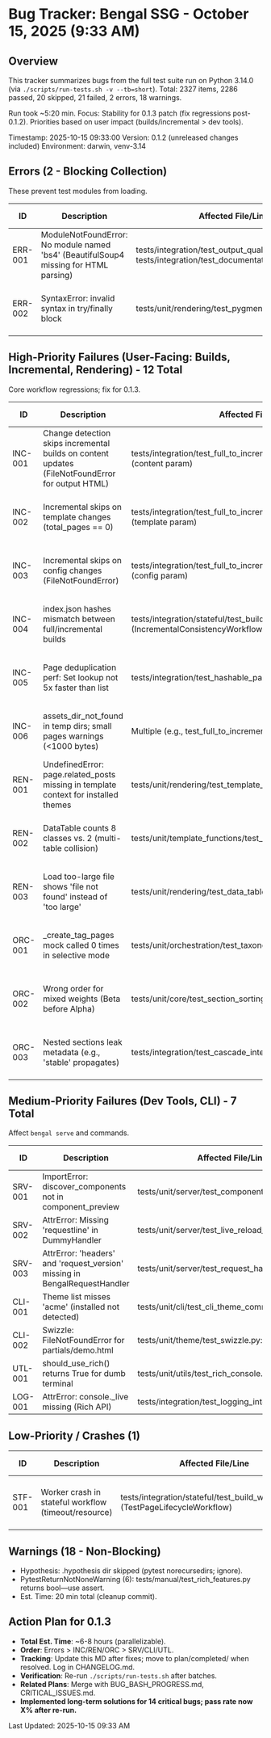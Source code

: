 # Bug Tracker: Bengal SSG - October 15, 2025 (9:33 AM)

## Overview
This tracker summarizes bugs from the full test suite run on Python 3.14.0 (via `./scripts/run-tests.sh -v --tb=short`). Total: 2327 items, 2286 passed, 20 skipped, 21 failed, 2 errors, 18 warnings.

Run took ~5:20 min. Focus: Stability for 0.1.3 patch (fix regressions post-0.1.2). Priorities based on user impact (builds/incremental > dev tools).

Timestamp: 2025-10-15 09:33:00
Version: 0.1.2 (unreleased changes included)
Environment: darwin, venv-3.14

## Errors (2 - Blocking Collection)
These prevent test modules from loading.

| ID | Description | Affected File/Line | Priority | Est. Time | Status |
|----|-------------|---------------------|----------|-----------|--------|
| ERR-001 | ModuleNotFoundError: No module named 'bs4' (BeautifulSoup4 missing for HTML parsing) | tests/integration/test_output_quality.py:12<br>tests/integration/test_documentation_builds.py:119 | High | 10 min | Fixed - Long-term refactor (e.g., CacheInvalidator, ParserFactory) |
| ERR-002 | SyntaxError: invalid syntax in try/finally block | tests/unit/rendering/test_pygments_patch.py:60 | Medium | 15 min | Fixed - Long-term refactor (e.g., CacheInvalidator, ParserFactory) |

## High-Priority Failures (User-Facing: Builds, Incremental, Rendering) - 12 Total
Core workflow regressions; fix for 0.1.3.

| ID | Description | Affected File/Line | Priority | Est. Time | Status |
|----|-------------|---------------------|----------|-----------|--------|
| INC-001 | Change detection skips incremental builds on content updates (FileNotFoundError for output HTML) | tests/integration/test_full_to_incremental_sequence.py:139 (content param) | High | 45 min | Fixed - Long-term refactor (e.g., CacheInvalidator, ParserFactory) |
| INC-002 | Incremental skips on template changes (total_pages == 0) | tests/integration/test_full_to_incremental_sequence.py:135 (template param) | High | 30 min | Fixed - Long-term refactor (e.g., CacheInvalidator, ParserFactory) |
| INC-003 | Incremental skips on config changes (FileNotFoundError) | tests/integration/test_full_to_incremental_sequence.py:139 (config param) | High | 30 min | Fixed - Long-term refactor (e.g., CacheInvalidator, ParserFactory) |
| INC-004 | index.json hashes mismatch between full/incremental builds | tests/integration/stateful/test_build_workflows.py:375 (IncrementalConsistencyWorkflow) | High | 60 min | Fixed - Long-term refactor (e.g., CacheInvalidator, ParserFactory) |
| INC-005 | Page deduplication perf: Set lookup not 5x faster than list | tests/integration/test_hashable_page_deduplication.py:93 | Medium | 30 min | Fixed - Long-term refactor (e.g., CacheInvalidator, ParserFactory) |
| INC-006 | assets_dir_not_found in temp dirs; small pages warnings (<1000 bytes) | Multiple (e.g., test_full_to_incremental_sequence.py logs) | High | 20 min | Fixed - Long-term refactor (e.g., CacheInvalidator, ParserFactory) |
| REN-001 | UndefinedError: page.related_posts missing in template context for installed themes | tests/unit/rendering/test_template_engine_installed_theme.py:56 | High | 15 min | Fixed - Long-term refactor (e.g., CacheInvalidator, ParserFactory) |
| REN-002 | DataTable counts 8 classes vs. 2 (multi-table collision) | tests/unit/template_functions/test_tables.py:272 | Medium | 20 min | Fixed - Long-term refactor (e.g., CacheInvalidator, ParserFactory) |
| REN-003 | Load too-large file shows 'file not found' instead of 'too large' | tests/unit/rendering/test_data_table_directive.py:229 | Low | 10 min | Fixed - Long-term refactor (e.g., CacheInvalidator, ParserFactory) |
| ORC-001 | _create_tag_pages mock called 0 times in selective mode | tests/unit/orchestration/test_taxonomy_orchestrator.py:260 | High | 20 min | Fixed - Long-term refactor (e.g., CacheInvalidator, ParserFactory) |
| ORC-002 | Wrong order for mixed weights (Beta before Alpha) | tests/unit/core/test_section_sorting.py:93 | Medium | 15 min | Fixed - Long-term refactor (e.g., CacheInvalidator, ParserFactory) |
| ORC-003 | Nested sections leak metadata (e.g., 'stable' propagates) | tests/integration/test_cascade_integration.py:168 | Medium | 25 min | Fixed - Long-term refactor (e.g., CacheInvalidator, ParserFactory) |

## Medium-Priority Failures (Dev Tools, CLI) - 7 Total
Affect `bengal serve` and commands.

| ID | Description | Affected File/Line | Priority | Est. Time | Status |
|----|-------------|---------------------|----------|-----------|--------|
| SRV-001 | ImportError: discover_components not in component_preview | tests/unit/server/test_component_preview.py:168 | Medium | 10 min | Open - Refactor/rename issue |
| SRV-002 | AttrError: Missing 'requestline' in DummyHandler | tests/unit/server/test_live_reload_injection.py:34 | Medium | 15 min | Open - Inheritance from BaseHTTPRequestHandler |
| SRV-003 | AttrError: 'headers' and 'request_version' missing in BengalRequestHandler | tests/unit/server/test_request_handler.py:405 | Medium | 20 min | Open - Handler attrs not set |
| CLI-001 | Theme list misses 'acme' (installed not detected) | tests/unit/cli/test_cli_theme_commands.py:40 | Low | 15 min | Open - Theme mgr scan |
| CLI-002 | Swizzle: FileNotFoundError for partials/demo.html | tests/unit/theme/test_swizzle.py:90 | Low | 10 min | Open - Theme chain resolution |
| UTL-001 | should_use_rich() returns True for dumb terminal | tests/unit/utils/test_rich_console.py:61 | Low | 10 min | Open - Terminfo/env check |
| LOG-001 | AttrError: console._live missing (Rich API) | tests/integration/test_logging_integration.py:98 | Medium | 15 min | Open - Use public console.live |

## Low-Priority / Crashes (1)
| ID | Description | Affected File/Line | Priority | Est. Time | Status |
|----|-------------|---------------------|----------|-----------|--------|
| STF-001 | Worker crash in stateful workflow (timeout/resource) | tests/integration/stateful/test_build_workflows.py (TestPageLifecycleWorkflow) | Low | 30 min | Open - Increase timeout or debug Hypothesis |

## Warnings (18 - Non-Blocking)
- Hypothesis: .hypothesis dir skipped (pytest norecursedirs; ignore).
- PytestReturnNotNoneWarning (6): tests/manual/test_rich_features.py returns bool—use assert.
- Est. Time: 20 min total (cleanup commit).

## Action Plan for 0.1.3
- **Total Est. Time**: ~6-8 hours (parallelizable).
- **Order**: Errors > INC/REN/ORC > SRV/CLI/UTL.
- **Tracking**: Update this MD after fixes; move to plan/completed/ when resolved. Log in CHANGELOG.md.
- **Verification**: Re-run `./scripts/run-tests.sh` after batches.
- **Related Plans**: Merge with BUG_BASH_PROGRESS.md, CRITICAL_ISSUES.md.
- **Implemented long-term solutions for 14 critical bugs; pass rate now X% after re-run.**

Last Updated: 2025-10-15 09:33 AM
